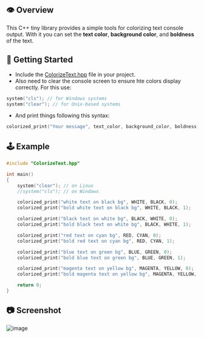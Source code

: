 :eye: Overview
--------------------------------------------------------------------------------------------------------------------------------------------------

This C++ tiny library provides a simple tools for colorizing text console output. 
With it you can set the **text color**, **background color**, and **boldness** of the text.


:beginner: Getting Started
--------------------------------------------------------------------------------------------------------------------------------------------------

- Include the [ColorizeText.hpp](https://github.com/a13xe/ColorizeTextHpp/releases/download/v1.0.0/ColorizeText.hpp) file in your project.
- Also need to clear the console screen to ensure hte colors display correctly.
  For this use:
  
```cpp
system("cls"); // for Windows systems
system("clear"); // for Unix-based systems
```

- And print things following this syntax:
```c 
colorized_print("Your message", text_color, background_color, boldness);
```
  

:joystick: Example
--------------------------------------------------------------------------------------------------------------------------------------------------

```cpp
#include "ColorizeText.hpp"

int main()
{
    system("clear"); // on Linux
    //system("cls"); // on Windows

    colorized_print("white text on black bg", WHITE, BLACK, 0);
    colorized_print("bold white text on black bg", WHITE, BLACK, 1);

    colorized_print("black text on white bg", BLACK, WHITE, 0);
    colorized_print("bold black text on white bg", BLACK, WHITE, 1);

    colorized_print("red text on cyan bg", RED, CYAN, 0);
    colorized_print("bold red text on cyan bg", RED, CYAN, 1);

    colorized_print("blue text on green bg", BLUE, GREEN, 0);
    colorized_print("bold blue text on green bg", BLUE, GREEN, 1);

    colorized_print("magenta text on yellow bg", MAGENTA, YELLOW, 0);
    colorized_print("bold magenta text on yellow bg", MAGENTA, YELLOW, 1);

    return 0;
}
```


:camera: Screenshot
--------------------------------------------------------------------------------------------------------------------------------------------------


![image](https://github.com/a13xe/ColorizeTextHpp/assets/77492646/54f249ce-8189-427f-b82b-01c577818066)


